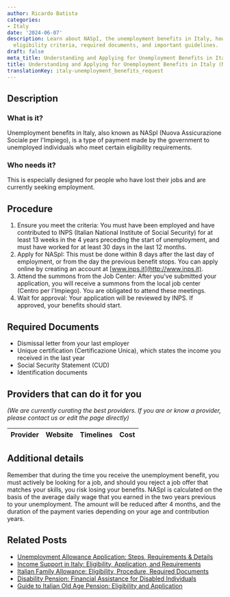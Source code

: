 ```yaml
---
author: Ricardo Batista
categories:
- Italy
date: '2024-06-07'
description: Learn about NASpI, the unemployment benefits in Italy, how to apply,
  eligibility criteria, required documents, and important guidelines.
draft: false
meta_title: Understanding and Applying for Unemployment Benefits in Italy (NASpI)
title: Understanding and Applying for Unemployment Benefits in Italy (NASpI)
translationKey: italy-unemployment_benefits_request
---
```


## Description
### What is it?
Unemployment benefits in Italy, also known as NASpI (Nuova Assicurazione Sociale per l'Impiego), is a type of payment made by the government to unemployed individuals who meet certain eligibility requirements.

### Who needs it?
This is especially designed for people who have lost their jobs and are currently seeking employment. 

## Procedure
1. Ensure you meet the criteria: You must have been employed and have contributed to INPS (Italian National Institute of Social Security) for at least 13 weeks in the 4 years preceding the start of unemployment, and must have worked for at least 30 days in the last 12 months.
2. Apply for NASpI: This must be done within 8 days after the last day of employment, or from the day the previous benefit stops. You can apply online by creating an account at [www.inps.it](http://www.inps.it).
3. Attend the summons from the Job Center: After you've submitted your application, you will receive a summons from the local job center (Centro per l'Impiego). You are obligated to attend these meetings.
4. Wait for approval: Your application will be reviewed by INPS. If approved, your benefits should start.

## Required Documents
- Dismissal letter from your last employer
- Unique certification (Certificazione Unica), which states the income you received in the last year
- Social Security Statement (CUD)
- Identification documents

## Providers that can do it for you

_(We are currently curating the best providers. If you are or know a provider, please contact us or edit the page directly)_

| Provider        |     Website     |     Timelines    |       Cost      |
| :-------------: | :-------------: |  :-------------: | :-------------: |

## Additional details
Remember that during the time you receive the unemployment benefit, you must actively be looking for a job, and should you reject a job offer that matches your skills, you risk losing your benefits. NASpI is calculated on the basis of the average daily wage that you earned in the two years previous to your unemployment. The amount will be reduced after 4 months, and the duration of the payment varies depending on your age and contribution years.


## Related Posts

- [Unemployment Allowance Application: Steps, Requirements & Details](https://tramitit.com/guides/italy/unemployment_allowance_application/)
- [Income Support in Italy: Eligibility, Application, and Requirements](https://tramitit.com/guides/italy/income_support_application/)
- [Italian Family Allowance: Eligibility, Procedure, Required Documents](https://tramitit.com/guides/italy/family_allowance_request/)
- [Disability Pension: Financial Assistance for Disabled Individuals](https://tramitit.com/guides/italy/disability_pension_application/)
- [Guide to Italian Old Age Pension: Eligibility and Application](https://tramitit.com/guides/italy/old_age_pension_application/)